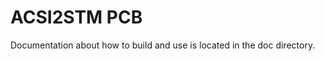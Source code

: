 ACSI2STM PCB
============

Documentation about how to build and use is located in the doc directory.

